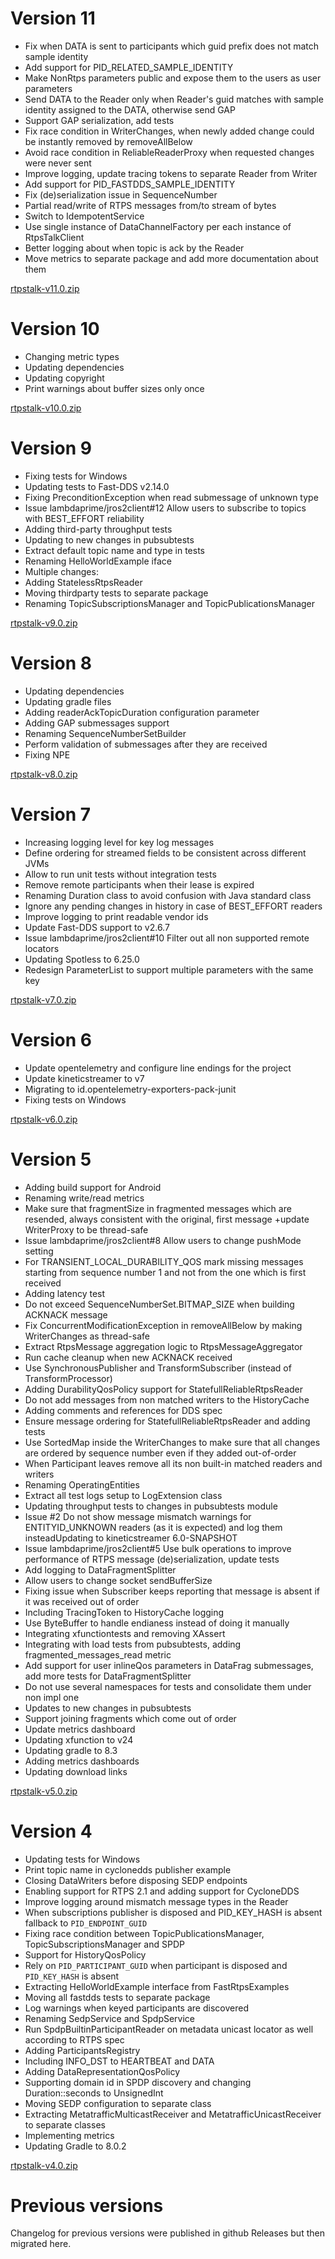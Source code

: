 # Version 11

- Fix when DATA is sent to participants which guid prefix does not match sample identity
- Add support for PID_RELATED_SAMPLE_IDENTITY
- Make NonRtps parameters public and expose them to the users as user parameters
- Send DATA to the Reader only when Reader's guid matches with sample identity assigned to the DATA, otherwise send GAP
- Support GAP serialization, add tests
- Fix race condition in WriterChanges, when newly added change could be instantly removed by removeAllBelow
- Avoid race condition in ReliableReaderProxy when requested changes were never sent
- Improve logging, update tracing tokens to separate Reader from Writer
- Add support for PID_FASTDDS_SAMPLE_IDENTITY
- Fix (de)serialization issue in SequenceNumber
- Partial read/write of RTPS messages from/to stream of bytes
- Switch to IdempotentService
- Use single instance of DataChannelFactory per each instance of RtpsTalkClient
- Better logging about when topic is ack by the Reader
- Move metrics to separate package and add more documentation about them

[rtpstalk-v11.0.zip](https://github.com/pinorobotics/rtpstalk/raw/main/rtpstalk/release/rtpstalk-v11.0.zip)

# Version 10

- Changing metric types
- Updating dependencies
- Updating copyright
- Print warnings about buffer sizes only once

[rtpstalk-v10.0.zip](https://github.com/pinorobotics/rtpstalk/raw/main/rtpstalk/release/rtpstalk-v10.0.zip)

# Version 9

- Fixing tests for Windows
- Updating tests to Fast-DDS v2.14.0
- Fixing PreconditionException when read submessage of unknown type
- Issue lambdaprime/jros2client#12 Allow users to subscribe to topics with BEST_EFFORT reliability
- Adding third-party throughput tests
- Updating to new changes in pubsubtests
- Extract default topic name and type in tests
- Renaming HelloWorldExample iface
- Multiple changes:
- Adding StatelessRtpsReader
- Moving thirdparty tests to separate package
- Renaming TopicSubscriptionsManager and TopicPublicationsManager

[rtpstalk-v9.0.zip](https://github.com/pinorobotics/rtpstalk/raw/main/rtpstalk/release/rtpstalk-v9.0.zip)

# Version 8

- Updating dependencies
- Updating gradle files
- Adding readerAckTopicDuration configuration parameter
- Adding GAP submessages support
- Renaming SequenceNumberSetBuilder
- Perform validation of submessages after they are received
- Fixing NPE

[rtpstalk-v8.0.zip](https://github.com/pinorobotics/rtpstalk/raw/main/rtpstalk/release/rtpstalk-v8.0.zip)

# Version 7

- Increasing logging level for key log messages
- Define ordering for streamed fields to be consistent across different JVMs
- Allow to run unit tests without integration tests
- Remove remote participants when their lease is expired
- Renaming Duration class to avoid confusion with Java standard class
- Ignore any pending changes in history in case of BEST_EFFORT readers
- Improve logging to print readable vendor ids
- Update Fast-DDS support to v2.6.7
- Issue lambdaprime/jros2client#10 Filter out all non supported remote locators
- Updating Spotless to 6.25.0
- Redesign ParameterList to support multiple parameters with the same key

[rtpstalk-v7.0.zip](https://github.com/pinorobotics/rtpstalk/raw/main/rtpstalk/release/rtpstalk-v7.0.zip)

# Version 6

- Update opentelemetry and configure line endings for the project
- Update kineticstreamer to v7
- Migrating to id.opentelemetry-exporters-pack-junit
- Fixing tests on Windows

[rtpstalk-v6.0.zip](https://github.com/pinorobotics/rtpstalk/raw/main/rtpstalk/release/rtpstalk-v6.0.zip)

# Version 5

- Adding build support for Android
- Renaming write/read metrics
- Make sure that fragmentSize in fragmented messages which are resended, always consistent with the original, first message +update WriterProxy to be thread-safe
- Issue lambdaprime/jros2client#8 Allow users to change pushMode setting
- For TRANSIENT_LOCAL_DURABILITY_QOS mark missing messages starting from sequence number 1 and not from the one which is first received
- Adding latency test
- Do not exceed SequenceNumberSet.BITMAP_SIZE when building ACKNACK message
- Fix ConcurrentModificationException in removeAllBelow by making WriterChanges as thread-safe
- Extract RtpsMessage aggregation logic to RtpsMessageAggregator
- Run cache cleanup when new ACKNACK received
- Use SynchronousPublisher and TransformSubscriber (instead of TransformProcessor)
- Adding DurabilityQosPolicy support for StatefullReliableRtpsReader
- Do not add messages from non matched writers to the HistoryCache
- Adding comments and references for DDS spec
- Ensure message ordering for StatefullReliableRtpsReader and adding tests
- Use SortedMap inside the WriterChanges to make sure that all changes are ordered by sequence number even if they added out-of-order
- When Participant leaves remove all its non built-in matched readers and writers
- Renaming OperatingEntities
- Extract all test logs setup to LogExtension class
- Updating throughput tests to changes in pubsubtests module
- Issue #2 Do not show message mismatch warnings for ENTITYID_UNKNOWN readers (as it is expected) and log them insteadUpdating to kineticstreamer 6.0-SNAPSHOT
- Issue lambdaprime/jros2client#5 Use bulk operations to improve performance of RTPS message (de)serialization, update tests
- Add logging to DataFragmentSplitter
- Allow users to change socket sendBufferSize
- Fixing issue when Subscriber keeps reporting that message is absent if it was received out of order
- Including TracingToken to HistoryCache logging
- Use ByteBuffer to handle endianess instead of doing it manually
- Integrating xfunctiontests and removing XAssert
- Integrating with load tests from pubsubtests, adding fragmented_messages_read metric
- Add support for user inlineQos parameters in DataFrag submessages, add more tests for DataFragmentSplitter
- Do not use several namespaces for tests and consolidate them under non impl one
- Updates to new changes in pubsubtests
- Support joining fragments which come out of order
- Update metrics dashboard
- Updating xfunction to v24
- Updating gradle to 8.3
- Adding metrics dashboards
- Updating download links

[rtpstalk-v5.0.zip](https://github.com/pinorobotics/rtpstalk/raw/main/rtpstalk/release/rtpstalk-v5.0.zip)

# Version 4

- Updating tests for Windows
- Print topic name in cyclonedds publisher example
- Closing DataWriters before disposing SEDP endpoints
- Enabling support for RTPS 2.1 and adding support for CycloneDDS
- Improve logging around mismatch message types in the Reader
- When subscriptions publisher is disposed and PID_KEY_HASH is absent fallback to `PID_ENDPOINT_GUID`
- Fixing race condition between TopicPublicationsManager, TopicSubscriptionsManager and SPDP
- Support for HistoryQosPolicy
- Rely on `PID_PARTICIPANT_GUID` when participant is disposed and `PID_KEY_HASH` is absent
- Extracting HelloWorldExample interface from FastRtpsExamples
- Moving all fastdds tests to separate package
- Log warnings when keyed participants are discovered
- Renaming SedpService and SpdpService
- Run SpdpBuiltinParticipantReader on metadata unicast locator as well according to RTPS spec
- Adding ParticipantsRegistry
- Including INFO_DST to HEARTBEAT and DATA
- Adding DataRepresentationQosPolicy
- Supporting domain id in SPDP discovery and changing Duration::seconds to UnsignedInt
- Moving SEDP configuration to separate class
- Extracting MetatrafficMulticastReceiver and MetatrafficUnicastReceiver to separate classes
- Implementing metrics
- Updating Gradle to 8.0.2

[rtpstalk-v4.0.zip](https://github.com/pinorobotics/rtpstalk/raw/main/rtpstalk/release/rtpstalk-v4.0.zip)

# Previous versions

Changelog for previous versions were published in github Releases but then migrated here.
